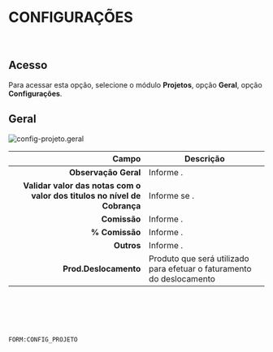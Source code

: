 # CONFIGURAÇÕES
<br>

## Acesso
Para acessar esta opção, selecione o módulo **Projetos**, opção **Geral**, opção **Configurações**.
<br>

## Geral
![config-projeto.geral](https://raw.githubusercontent.com/netforcews/docs-erp/master/projetos/imagens/config-projeto.geral.png)

Campo | Descrição
--:|---
**Observação Geral** | Informe .
**Validar valor das notas com o valor dos titulos no nível de Cobrança** | Informe se .
**Comissão** | Informe .
**% Comissão** | Informe .
**Outros** | Informe .
**Prod.Deslocamento** | Produto que será utilizado para efetuar o faturamento do deslocamento
<br>
<br>
<br>
<br>

```FORM:CONFIG_PROJETO```
